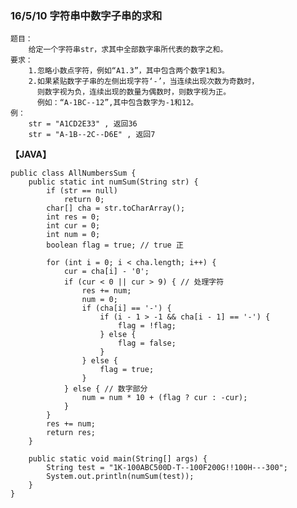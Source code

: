 ### 16/5/10 字符串中数字子串的求和 ###

	题目：
		给定一个字符串str，求其中全部数字串所代表的数字之和。
	要求：
		1.忽略小数点字符，例如“A1.3”，其中包含两个数字1和3。
		2.如果紧贴数字子串的左侧出现字符‘-’，当连续出现次数为奇数时，
		  则数字视为负，连续出现的数量为偶数时，则数字视为正。
		  例如：“A-1BC--12”,其中包含数字为-1和12。
	例：
		str = "A1CD2E33" , 返回36
		str = "A-1B--2C--D6E" , 返回7
**【JAVA】**

	public class AllNumbersSum {
		public static int numSum(String str) {
			if (str == null)
				return 0;
			char[] cha = str.toCharArray();
			int res = 0;
			int cur = 0;
			int num = 0;
			boolean flag = true; // true 正
	
			for (int i = 0; i < cha.length; i++) {
				cur = cha[i] - '0';
				if (cur < 0 || cur > 9) { // 处理字符
					res += num;
					num = 0;
					if (cha[i] == '-') {
						if (i - 1 > -1 && cha[i - 1] == '-') {
							flag = !flag;
						} else {
							flag = false;
						}
					} else {
						flag = true;
					}
				} else { // 数字部分
					num = num * 10 + (flag ? cur : -cur);
				}
			}
			res += num;
			return res;
		}
	
		public static void main(String[] args) {
			String test = "1K-100ABC500D-T--100F200G!!100H---300";
			System.out.println(numSum(test));
		}
	}		
